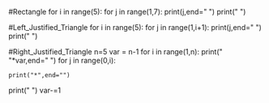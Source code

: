 #Rectangle
for i in range(5):
  for j in range(1,7):
    print(j,end=" ")
  print(" ")

#Left_Justified_Triangle
for i in range(5):
  for j in range(1,i+1):
    print(j,end=" ")
  print(" ")
  
#Right_Justified_Triangle
n=5
var = n-1
for i in range(1,n):
  print(" "*var,end=" ")
  for j in range(0,i):
    
    print("*",end="")
  print(" ")
  var-=1
